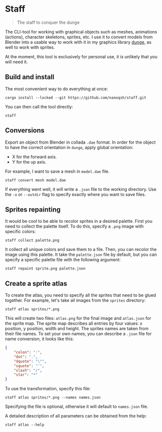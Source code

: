 # Staff

> The staff to conquer the dunge

The CLI-tool for working with graphical objects such as meshes, animations (actions), character skeletons, sprites, etc. I use it to convert models from Blender into a usable way to work with it in my graphics library [dunge](https://github.com/nanoqsh/dunge), as well to work with sprites.

At the moment, this tool is exclusively for personal use, it is unlikely that you will need it.

## Build and install
The most convenient way to do everything at once:
```
cargo install --locked --git https://github.com/nanoqsh/staff.git
```

You can then call the tool directly:
```
staff
```

## Conversions
Export an object from Blender in collada `.dae` format. In order for the object to have the correct orientation in `dunge`, apply global orientation:
- X for the forward axis.
- Y for the up axis.

For example, I want to save a mesh in `model.dae` file.
```
staff convert mesh model.dae
```

If everything went well, it will write a `.json` file to the working directory. Use the `-o` or `--outdir` flag to specify exactly where you want to save files.

## Sprites repainting
It would be cool to be able to recolor sprites in a desired palette. First you need to collect the palette itself. To do this, specify a `.png` image with specific colors:
```
staff collect palette.png
```

It collect all unique colors and save them to a file. Then, you can recolor the image using this palette. It take the `palette.json` file by default, but you can specify a specific palette file with the following argument:
```
staff repaint sprite.png palette.json
```

## Create a sprite atlas
To create the atlas, you need to specify all the sprites that need to be glued together. For example, let's take all images from the `sprites` directory:
```
staff atlas sprites/*.png
```

This will create two files: `atlas.png` for the final image and `atlas.json` for the sprite map. The sprite map describes all entries by four values: x position, y position, width and height. The sprites names are taken from their file names. To set your own names, you can describe a `.json` file for name conversion, it looks like this:
```json
{
    "colon": ":",
    "dot": ".",
    "dquote": "\"",
    "squote": "'",
    "slash": "/",
    "star": "*"
}
```

To use the transformation, specify this file:
```
staff atlas sprites/*.png --names names.json
```

Specifying the file is optional, otherwise it will default to `names.json` file.

A detailed description of all parameters can be obtained from the help:
```
staff atlas --help
```
